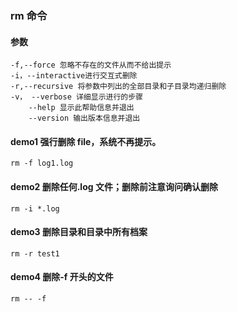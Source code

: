 ### rm 命令

#### 参数

    -f,--force 忽略不存在的文件从而不给出提示
    -i，--interactive进行交互式删除
    -r,--recursive 将参数中列出的全部目录和子目录均递归删除
    -v， --verbose 详细显示进行的步骤
      	--help 显示此帮助信息并退出
      	--version 输出版本信息并退出

#### demo1 强行删除 file，系统不再提示。

`rm -f log1.log`

#### demo2 删除任何.log 文件；删除前注意询问确认删除

`rm -i *.log`

#### demo3 删除目录和目录中所有档案

`rm -r test1`

#### demo4 删除-f 开头的文件

`rm -- -f`
